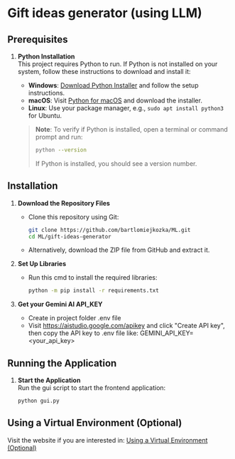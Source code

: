 # Gift ideas generator (using LLM)

## Prerequisites

1. **Python Installation**  
   This project requires Python to run. If Python is not installed on your system, follow these instructions to download and install it:
   - **Windows**: [Download Python Installer](https://www.python.org/ftp/python/3.10.7/python-3.10.7-amd64.exe) and follow the setup instructions.
   - **macOS**: Visit [Python for macOS](https://www.python.org/downloads/macos/) and download the installer.
   - **Linux**: Use your package manager, e.g., `sudo apt install python3` for Ubuntu.

   > **Note**: To verify if Python is installed, open a terminal or command prompt and run:
   > ```bash
   > python --version
   > ```
   > If Python is installed, you should see a version number.

## Installation

1. **Download the Repository Files**  
   - Clone this repository using Git:
     ```bash
     git clone https://github.com/bartlomiejkozka/ML.git
     cd ML/gift-ideas-generator
     ````
   - Alternatively, download the ZIP file from GitHub and extract it.

2. **Set Up Libraries**
   - Run this cmd to install the required libraries:
     ```bash
     python -m pip install -r requirements.txt
     ```

3. **Get your Gemini AI API_KEY**
    - Create in project folder .env file
    - Visit https://aistudio.google.com/apikey
    and click "Create API key",
    then copy the API key to .env file like:
    GEMINI_API_KEY=<your_api_key>

## Running the Application

1. **Start the Application**  
   Run the gui script to start the frontend application:
   ```bash
   python gui.py
   ```

## Using a Virtual Environment (Optional)
Visit the website if you are interested in:
[Using a Virtual Environment (Optional)](https://realpython.com/python-virtual-environments-a-primer/)
   
